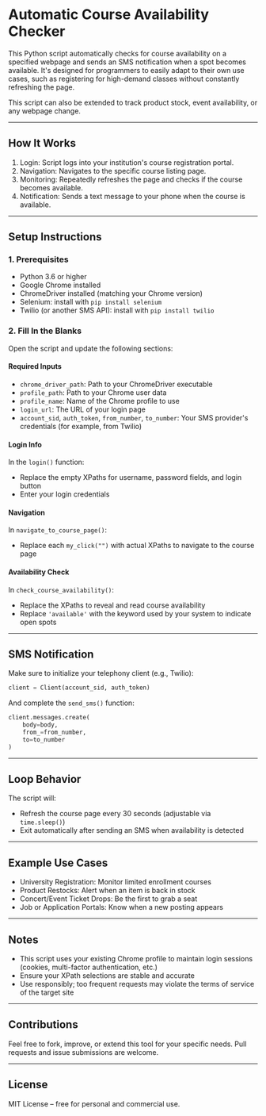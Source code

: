 # Automatic Course Availability Checker

This Python script automatically checks for course availability on a specified webpage and sends an SMS notification when a spot becomes available. It's designed for programmers to easily adapt to their own use cases, such as registering for high-demand classes without constantly refreshing the page.

This script can also be extended to track product stock, event availability, or any webpage change.

---

## How It Works

1. Login: Script logs into your institution's course registration portal.  
2. Navigation: Navigates to the specific course listing page.  
3. Monitoring: Repeatedly refreshes the page and checks if the course becomes available.  
4. Notification: Sends a text message to your phone when the course is available.

---

## Setup Instructions

### 1. Prerequisites

- Python 3.6 or higher
- Google Chrome installed
- ChromeDriver installed (matching your Chrome version)
- Selenium: install with `pip install selenium`
- Twilio (or another SMS API): install with `pip install twilio`

### 2. Fill In the Blanks

Open the script and update the following sections:

#### Required Inputs

- `chrome_driver_path`: Path to your ChromeDriver executable
- `profile_path`: Path to your Chrome user data
- `profile_name`: Name of the Chrome profile to use
- `login_url`: The URL of your login page
- `account_sid`, `auth_token`, `from_number`, `to_number`: Your SMS provider's credentials (for example, from Twilio)

#### Login Info

In the `login()` function:
- Replace the empty XPaths for username, password fields, and login button
- Enter your login credentials

#### Navigation

In `navigate_to_course_page()`:
- Replace each `my_click("")` with actual XPaths to navigate to the course page

#### Availability Check

In `check_course_availability()`:
- Replace the XPaths to reveal and read course availability
- Replace `'available'` with the keyword used by your system to indicate open spots

---

## SMS Notification

Make sure to initialize your telephony client (e.g., Twilio):

```python
client = Client(account_sid, auth_token)
```

And complete the `send_sms()` function:

```python
client.messages.create(
    body=body,
    from_=from_number,
    to=to_number
)
```

---

## Loop Behavior

The script will:
- Refresh the course page every 30 seconds (adjustable via `time.sleep()`)
- Exit automatically after sending an SMS when availability is detected

---

## Example Use Cases

- University Registration: Monitor limited enrollment courses
- Product Restocks: Alert when an item is back in stock
- Concert/Event Ticket Drops: Be the first to grab a seat
- Job or Application Portals: Know when a new posting appears

---

## Notes

- This script uses your existing Chrome profile to maintain login sessions (cookies, multi-factor authentication, etc.)
- Ensure your XPath selections are stable and accurate
- Use responsibly; too frequent requests may violate the terms of service of the target site

---

## Contributions

Feel free to fork, improve, or extend this tool for your specific needs. Pull requests and issue submissions are welcome.

---

## License

MIT License – free for personal and commercial use.

